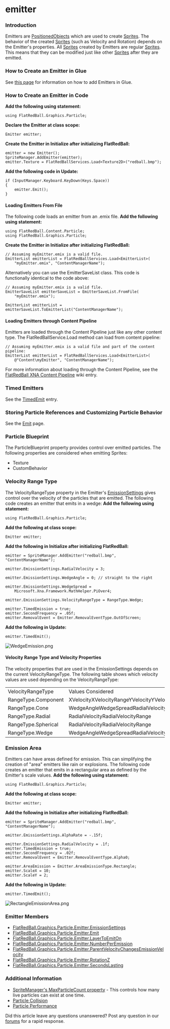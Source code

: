 # emitter

### Introduction

Emitters are [PositionedObjects](../../../../../../frb/docs/index.php) which are used to create [Sprites](../../../../../../frb/docs/index.php). The behavior of the created [Sprites](../../../../../../frb/docs/index.php) (such as Velocity and Rotation) depends on the Emitter's properties. All [Sprites](../../../../../../frb/docs/index.php) created by Emitters are regular [Sprites](../../../../../../frb/docs/index.php). This means that they can be modified just like other [Sprites](../../../../../../frb/docs/index.php) after they are emitted.

### How to Create an Emitter in Glue

See [this page](../../../../../../frb/docs/index.php) for information on how to add Emitters in Glue.

### How to Create an Emitter in Code

**Add the following using statement:**

```
using FlatRedBall.Graphics.Particle;
```

**Declare the Emitter at class scope:**

```
Emitter emitter;
```

**Create the Emitter in Initialize after initializing FlatRedBall:**

```
emitter = new Emitter();
SpriteManager.AddEmitter(emitter);
emitter.Texture = FlatRedBallServices.Load<Texture2D>("redball.bmp");
```

**Add the following code in Update:**

```
if (InputManager.Keyboard.KeyDown(Keys.Space))
{
    emitter.Emit();
}
```

#### Loading Emitters From File

The following code loads an emitter from an .emix file. **Add the following using statement:**

```
using FlatRedBall.Content.Particle;
using FlatRedBall.Graphics.Particle;
```

**Create the Emitter in Initialize after initializing FlatRedBall:**

```
// Assuming myEmitter.emix is a valid file.
EmitterList emitterList = FlatRedBallServices.Load<EmitterList>(
    "myEmitter.emix", "ContentManagerName");
```

Alternatively you can use the EmitterSaveList class. This code is functionally identical to the code above:

```
// Assuming myEmitter.emix is a valid file.
EmitterSaveList emitterSaveList = EmitterSaveList.FromFile(
    "myEmitter.emix");

EmitterList emitterList = emitterSaveList.ToEmitterList("ContentManagerName");
```

#### Loading Emitters through Content Pipeline

Emitters are loaded through the Content Pipeline just like any other content type. The FlatRedBallService.Load method can load from content pipeline:

```
// Assuming myEmitter.emix is a valid file and part of the content pipeline:
EmitterList emitterList = FlatRedBallServices.Load<EmitterList>(
    @"Content\myEmitter", "ContentManagerName");
```

For more information about loading through the Content Pipeline, see the [FlatRedBall XNA Content Pipeline](../../../../../../frb/docs/index.php) wiki entry.

### Timed Emitters

See the [TimedEmit](../../../../../../frb/docs/index.php) entry.

### Storing Particle References and Customizing Particle Behavior

See the [Emit](../../../../../../frb/docs/index.php) page.

### Particle Blueprint

The ParticleBlueprint property provides control over emitted particles. The following properties are considered when emitting Sprites:

* Texture
* CustomBehavior

### Velocity Range Type

The VelocityRangeType property in the Emitter's [EmissionSettings](../../../../../../frb/docs/index.php) gives control over the velocity of the particles that are emitted. The following code creates an emitter that emits in a wedge: **Add the following using statement:**

```
using FlatRedBall.Graphics.Particle;
```

**Add the following at class scope:**

```
Emitter emitter;
```

**Add the following in Initialize after initializing FlatRedBall:**

```
emitter = SpriteManager.AddEmitter("redball.bmp", "ContentManagerName");

emitter.EmissionSettings.RadialVelocity = 3;

emitter.EmissionSettings.WedgeAngle = 0; // straight to the right

emitter.EmissionSettings.WedgeSpread = 
    Microsoft.Xna.Framework.MathHelper.PiOver4;

emitter.EmissionSettings.VelocityRangeType = RangeType.Wedge;

emitter.TimedEmission = true;
emitter.SecondFrequency = .05f;
emitter.RemovalEvent = Emitter.RemovalEventType.OutOfScreen;
```

**Add the following in Update:**

```
emitter.TimedEmit();
```

![WedgeEmission.png](../../../../../../media/migrated_media-WedgeEmission.png)

#### Velocity Range Type and Velocity Properties

The velocity properties that are used in the EmissionSettings depends on the current VelocityRangeType. The following table shows which velocity values are used depending on the VelocityRangeType:

|                     |                                                                       |
| ------------------- | --------------------------------------------------------------------- |
| VelocityRangeType   | Values Considered                                                     |
| RangeType.Component | XVelocityXVelocityRangeYVelocityYVelocityRangeZVelocityZVelocityRange |
| RangeType.Cone      | WedgeAngleWedgeSpreadRadialVelocityRadialVelocityRange                |
| RangeType.Radial    | RadialVelocityRadialVelocityRange                                     |
| RangeType.Spherical | RadialVelocityRadialVelocityRange                                     |
| RangeType.Wedge     | WedgeAngleWedgeSpreadRadialVelocityRadialVelocityRange                |

### Emission Area

Emitters can have areas defined for emission. This can simplifying the creation of "area" emitters like rain or explosions. The following code creates an emitter that emits in a rectangular area as defined by the Emitter's scale values. **Add the following using statement:**

```
using FlatRedBall.Graphics.Particle;
```

**Add the following at class scope:**

```
Emitter emitter;
```

**Add the following in Initialize after initializing FlatRedBall:**

```
emitter = SpriteManager.AddEmitter("redball.bmp", "ContentManagerName");

emitter.EmissionSettings.AlphaRate = -.15f;

emitter.EmissionSettings.RadialVelocity = .1f;
emitter.TimedEmission = true;
emitter.SecondFrequency = .02f; 
emitter.RemovalEvent = Emitter.RemovalEventType.Alpha0;

emitter.AreaEmission = Emitter.AreaEmissionType.Rectangle;
emitter.ScaleX = 10;
emitter.ScaleY = 2;
```

**Add the following in Update:**

```
emitter.TimedEmit();
```

![RectangleEmissionArea.png](../../../../../../media/migrated_media-RectangleEmissionArea.png)

### Emitter Members

* [FlatRedBall.Graphics.Particle.Emitter.EmissionSettings](../../../../../../frb/docs/index.php)
* [FlatRedBall.Graphics.Particle.Emitter.Emit](../../../../../../frb/docs/index.php)
* [FlatRedBall.Graphics.Particle.Emitter.LayerToEmitOn](../../../../../../frb/docs/index.php)
* [FlatRedBall.Graphics.Particle.Emitter.NumberPerEmission](../../../../../../frb/docs/index.php)
* [FlatRedBall.Graphics.Particle.Emitter.ParentVelocityChangesEmissionVelocity](../../../../../../frb/docs/index.php)
* [FlatRedBall.Graphics.Particle.Emitter.RotationZ](../../../../../../frb/docs/index.php)
* [FlatRedBall.Graphics.Particle.Emitter.SecondsLasting](../../../../../../frb/docs/index.php)

### Additional Information

* [SpriteManager's MaxParticleCount property](../../../../../../frb/docs/index.php) - This controls how many live particles can exist at one time.
* [Particle Collision](../../../../../../frb/docs/index.php)
* [Particle Performance](../../../../../../frb/docs/index.php)

Did this article leave any questions unanswered? Post any question in our [forums](../../../../../../frb/forum.md) for a rapid response.
